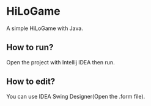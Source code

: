 # HiLoGame

A simple HiLoGame with Java. 

## How to run?

Open the project with Intellij IDEA then run. 

## How to edit?

You can use IDEA Swing Designer(Open the .form file). 

